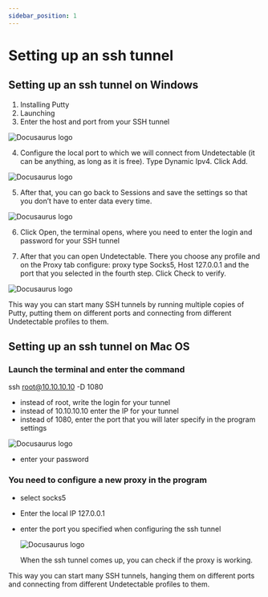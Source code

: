 ```yaml
---
sidebar_position: 1
---
```


# Setting up an ssh tunnel

## Setting up an ssh tunnel on Windows

1. Installing Putty
2. Launching
3. Enter the host and port from your SSH tunnel

![Docusaurus logo](/img/docusaurus.png)

4. Configure the local port to which we will connect from Undetectable (it can be anything, as long as it is free). Type Dynamic Ipv4. Click Add.

![Docusaurus logo](/img/docusaurus.png)

5. After that, you can go back to Sessions and save the settings so that you don’t have to enter data every time.

![Docusaurus logo](/img/docusaurus.png)

6. Click Open, the terminal opens, where you need to enter the login and password for your SSH tunnel

7. After that you can open Undetectable. There you choose any profile and on the Proxy tab configure: proxy type Socks5, Host 127.0.0.1 and the port that you selected in the fourth step. Click Check to verify.

![Docusaurus logo](/img/docusaurus.png)

This way you can start many SSH tunnels by running multiple copies of Putty, putting them on different ports and connecting from different Undetectable profiles to them.

## Setting up an ssh tunnel on Mac OS

### Launch the terminal and enter the command

ssh root@10.10.10.10 -D 1080

- instead of root, write the login for your tunnel
- instead of 10.10.10.10 enter the IP for your tunnel
- instead of 1080, enter the port that you will later specify in the program settings

![Docusaurus logo](/img/docusaurus.png)

- enter your password

### You need to configure a new proxy in the program

- select socks5
- Enter the local IP 127.0.0.1
- enter the port you specified when configuring the ssh tunnel

  ![Docusaurus logo](/img/docusaurus.png)

  When the ssh tunnel comes up, you can check if the proxy is working.

This way you can start many SSH tunnels, hanging them on different ports and connecting from different Undetectable profiles to them.
